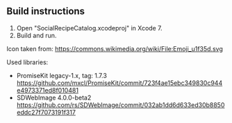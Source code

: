 ## Build instructions

1. Open "SocialRecipeCatalog.xcodeproj" in Xcode 7.
1. Build and run.

Icon taken from:
https://commons.wikimedia.org/wiki/File:Emoji_u1f35d.svg

Used libraries:
* PromiseKit legacy-1.x, tag: 1.7.3  
  https://github.com/mxcl/PromiseKit/commit/723f4ae15ebc349830c944e4973371ed8f010481
* SDWebImage 4.0.0-beta2  
  https://github.com/rs/SDWebImage/commit/032ab1dd6d633ed30b8850eddc27f7073191f317

